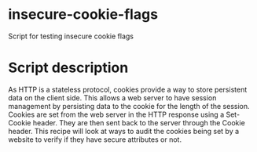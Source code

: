 # insecure-cookie-flags
Script for testing insecure cookie flags
# Script description
As HTTP is a stateless protocol,
cookies provide a way to store persistent data on the client side. This allows a web server to
have session management by persisting data to the cookie for the length of the session.
Cookies are set from the web server in the HTTP response using a Set-Cookie header. They
are then sent back to the server through the Cookie header. This recipe will look at ways to
audit the cookies being set by a website to verify if they have secure attributes or not.
